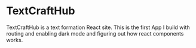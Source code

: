 # TextCraftHub
 TextCraftHub is a text formation React site. This is the first App I build with routing and enabling dark mode and figuring out how react components works.
